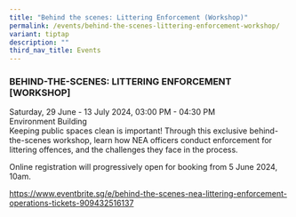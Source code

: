 ```yaml
---
title: "Behind the scenes: Littering Enforcement (Workshop)"
permalink: /events/behind-the-scenes-littering-enforcement-workshop/
variant: tiptap
description: ""
third_nav_title: Events
---
```

<h3>BEHIND-THE-SCENES: LITTERING ENFORCEMENT [WORKSHOP]</h3>
<p>Saturday, 29 June - 13 July 2024, 03:00 PM - 04:30 PM
<br>Environment Building
<br>Keeping public spaces clean is important! Through this exclusive behind-the-scenes
workshop, learn how NEA officers conduct enforcement for littering offences,
and the challenges they face in the process.</p>
<p>Online registration will progressively open for booking from 5 June 2024,
10am.</p>
<p><a href="https://www.eventbrite.sg/e/behind-the-scenes-nea-littering-enforcement-operations-tickets-909432516137" rel="noopener noreferrer nofollow" target="_blank">https://www.eventbrite.sg/e/behind-the-scenes-nea-littering-enforcement-operations-tickets-909432516137</a>&nbsp;</p>
<p></p>